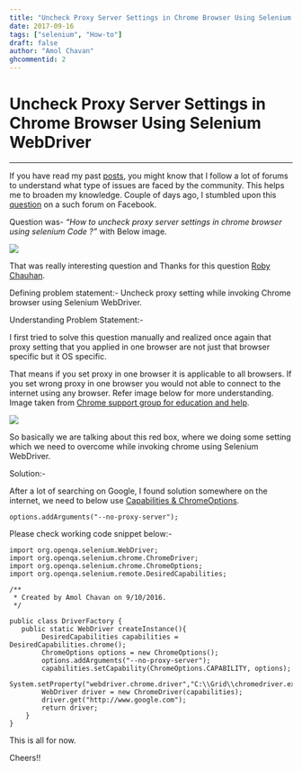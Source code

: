 ```yaml
---
title: "Uncheck Proxy Server Settings in Chrome Browser Using Selenium WebDriver"
date: 2017-09-16
tags: ["selenium", "How-to"]
draft: false
author: "Amol Chavan"
ghcommentid: 2
---
```


# Uncheck Proxy Server Settings in Chrome Browser Using Selenium WebDriver

---

If you have read my past [posts](http://qaperspective.blogspot.in/2016/08/how-can-i-enhanceimprove-my-selenium.html), you might know that I follow a lot of forums to understand what type of issues are faced by the community. This helps me to broaden my knowledge. Couple of days ago, I stumbled upon this [question](https://www.facebook.com/groups/Testingridewithautomation/permalink/1770893919843998/) on a such forum on Facebook.

Question was- _“How to uncheck proxy server settings in chrome browser using selenium Code ?”_ with Below image.

![](https://lh4.googleusercontent.com/Xf2yjoweeIu1ZlGguokE6izcOD2Ss0l80u9z0baYc3o1qmmVMd_41yhotb8EQ8J1kHvzCU1SbxKk8uWU5aR8DIt9GeC19sRAIygijJx7NhyVcpWbH4qywIq6lCMjwFlSc5yrjRHi)

That was really interesting question and Thanks for this question ‎[Roby Chauhan](https://www.facebook.com/profile.php?id=100007029078193).

Defining problem statement:- Uncheck proxy setting while invoking Chrome browser using Selenium WebDriver.

Understanding Problem Statement:-

I first tried to solve this question manually and realized once again that proxy setting that you applied in one browser are not just that browser specific but it OS specific.

That means if you set proxy in one browser it is applicable to all browsers. If you set wrong proxy in one browser you would not able to connect to the internet using any browser. Refer image below for more understanding. Image taken from [Chrome support group for education and help](https://support.google.com/chrome/a/answer/187202?hl=en&rd=1).

![](https://lh4.googleusercontent.com/wwEoZ9xKLSEej3vpiP9KaHJOr1fuNRyr4cv5Xq8WH4P9MVDP3GNB9YDXjsa073Ll-3X6eds_yO0W2lM9oHjB-eRc3YPpmRWnQ-spwKRyfL_kZQbslc12lUo9_e1ED69OIgawRC4a)

So basically we are talking about this red box, where we doing some setting which we need to overcome while invoking chrome using Selenium WebDriver.

Solution:-

After a lot of searching on Google, I found solution somewhere on the internet, we need to below use [Capabilities & ChromeOptions](https://sites.google.com/a/chromium.org/chromedriver/capabilities).

`options.addArguments("--no-proxy-server");`

Please check working code snippet below:-

    import org.openqa.selenium.WebDriver;
    import org.openqa.selenium.chrome.ChromeDriver;
    import org.openqa.selenium.chrome.ChromeOptions;
    import org.openqa.selenium.remote.DesiredCapabilities;

    /**
     * Created by Amol Chavan on 9/10/2016.
     */

    public class DriverFactory {
       public static WebDriver createInstance(){
            DesiredCapabilities capabilities = DesiredCapabilities.chrome();
            ChromeOptions options = new ChromeOptions();
            options.addArguments("--no-proxy-server");
            capabilities.setCapability(ChromeOptions.CAPABILITY, options);
            System.setProperty("webdriver.chrome.driver","C:\\Grid\\chromedriver.exe");
            WebDriver driver = new ChromeDriver(capabilities);
            driver.get("http://www.google.com");
            return driver;
        }
    }

This is all for now.

Cheers!!
